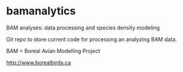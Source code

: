 # bamanalytics

BAM analyses: data processing and species density modeling

Git repo to store current code for processing an analyzing BAM data.

BAM = Boreal Avian Modelling Project 

http://www.borealbirds.ca
